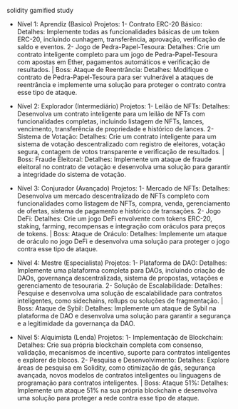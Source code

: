 solidity gamified study

* Nível 1: Aprendiz (Basico)
  Projetos:
  1- Contrato ERC-20 Básico:
	Detalhes: Implemente todas as funcionalidades básicas de um token ERC-20, incluindo cunhagem, transferência, aprovação, verificação de saldo e eventos.
  2- Jogo de Pedra-Papel-Tesoura:
	Detalhes: Crie um contrato inteligente completo para um jogo de Pedra-Papel-Tesoura com apostas em Ether, pagamentos automáticos e verificação de resultados.
  | Boss: Ataque de Reentrância:
	Detalhes: Modifique o contrato de Pedra-Papel-Tesoura para ser vulnerável a ataques de reentrância e implemente uma solução para proteger o contrato contra esse tipo de ataque.

* Nível 2: Explorador (Intermediário)
  Projetos:
  1- Leilão de NFTs:
	Detalhes: Desenvolva um contrato inteligente para um leilão de NFTs com funcionalidades completas, incluindo listagem de NFTs, lances, vencimento, transferência de propriedade e histórico de lances.
  2- Sistema de Votação:
	Detalhes: Crie um contrato inteligente para um sistema de votação descentralizado com registro de eleitores, votação segura, contagem de votos transparente e verificação de resultados.
  | Boss: Fraude Eleitoral:
	Detalhes: Implemente um ataque de fraude eleitoral no contrato de votação e desenvolva uma solução para garantir a integridade do sistema de votação.

* Nível 3: Conjurador (Avançado)
  Projetos:
  1- Mercado de NFTs:
	Detalhes: Desenvolva um mercado descentralizado de NFTs completo com funcionalidades como listagem de NFTs, compra, venda, gerenciamento de ofertas, sistema de pagamento e histórico de transações.
  2- Jogo DeFi:
	Detalhes: Crie um jogo DeFi envolvente com tokens ERC-20, staking, farming, recompensas e integração com oráculos para preços de tokens.
  | Boss: Ataque de Oráculo:
	Detalhes: Implemente um ataque de oráculo no jogo DeFi e desenvolva uma solução para proteger o jogo contra esse tipo de ataque.

* Nível 4: Mestre (Especialista)
  Projetos:
  1- Plataforma de DAO:
	Detalhes: Implemente uma plataforma completa para DAOs, incluindo criação de DAOs, governança descentralizada, sistema de propostas, votações e gerenciamento de tesouraria.
  2- Solução de Escalabilidade:
	Detalhes: Pesquise e desenvolva uma solução de escalabilidade para contratos inteligentes, como sidechains, rollups ou soluções de fragmentação.
  | Boss: Ataque de Sybil:
	Detalhes: Implemente um ataque de Sybil na plataforma de DAO e desenvolva uma solução para garantir a segurança e a legitimidade da governança da DAO.

* Nível 5: Alquimista (Lenda)
  Projetos:
  1- Implementação de Blockchain:
	Detalhes: Crie sua própria blockchain completa com consenso, validação, mecanismos de incentivo, suporte para contratos inteligentes e explorer de blocos.
  2- Pesquisa e Desenvolvimento:
	Detalhes: Explore áreas de pesquisa em Solidity, como otimização de gás, segurança avançada, novos modelos de contratos inteligentes ou linguagens de programação para contratos inteligentes.
  | Boss: Ataque 51%:
	Detalhes: Implemente um ataque 51% na sua própria blockchain e desenvolva uma solução para proteger a rede contra esse tipo de ataque.
	
	
	